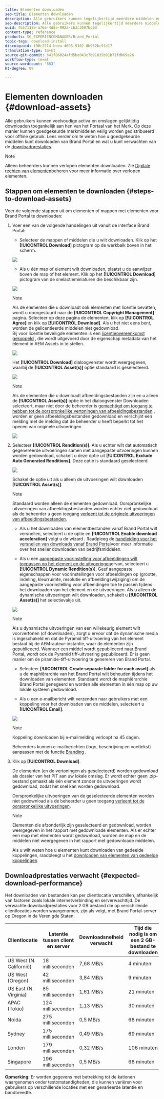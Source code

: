 ```yaml
---
title: Elementen downloaden
seo-title: Elementen downloaden
description: Alle gebruikers kunnen tegelijkertijd meerdere middelen en mappen downloaden die voor hen toegankelijk zijn. Op deze manier kunnen goedgekeurde merkmiddelen veilig worden gedistribueerd voor offline gebruik.
seo-description: Alle gebruikers kunnen tegelijkertijd meerdere middelen en mappen downloaden die voor hen toegankelijk zijn. Op deze manier kunnen goedgekeurde merkmiddelen veilig worden gedistribueerd voor offline gebruik.
uuid: 4b57118e-a76e-4d8a-992a-cb3c3097bc03
content-type: reference
products: SG_EXPERIENCEMANAGER/Brand_Portal
topic-tags: download-install
discoiquuid: f90c2214-beea-4695-9102-8b952bc9fd17
translation-type: tm+mt
source-git-commit: b41f86824afd5be043c7b91035b01b71fdb69a26
workflow-type: tm+mt
source-wordcount: '853'
ht-degree: 0%

---
```



# Elementen downloaden {#download-assets}

Alle gebruikers kunnen veelvoudige activa en omslagen gelijktijdig downloaden toegankelijk aan hen van het Portaal van het Merk. Op deze manier kunnen goedgekeurde merkmiddelen veilig worden gedistribueerd voor offline gebruik. Lees verder om te weten hoe u goedgekeurde middelen kunt downloaden van Brand Portal en wat u kunt verwachten van de [downloadprestaties](../using/brand-portal-download-users.md#main-pars-header).

>[!NOTE]
>
>Alleen beheerders kunnen verlopen elementen downloaden. Zie [Digitale rechten van elementen](../using/manage-digital-rights-of-assets.md)beheren voor meer informatie over verlopen elementen.

## Stappen om elementen te downloaden {#steps-to-download-assets}

Voer de volgende stappen uit om elementen of mappen met elementen voor Brand Portal te downloaden:

1. Voer een van de volgende handelingen uit vanuit de interface Brand Portal:

   * Selecteer de mappen of middelen die u wilt downloaden. Klik op het **[!UICONTROL Download]** pictogram op de werkbalk boven in het scherm.

   ![](assets/downloadassets-1.png)

   * Als u één map of element wilt downloaden, plaatst u de aanwijzer boven de map of het element. Klik op het **[!UICONTROL Download]** pictogram van de snelactieminiaturen die beschikbaar zijn.

   ![](assets/downloadsingleasset-1.png)

   >[!NOTE]
   >
   >Als de elementen die u downloadt ook elementen met licentie bevatten, wordt u doorgestuurd naar de **[!UICONTROL Copyright Management]** pagina. Selecteer op deze pagina de elementen, klik op **[!UICONTROL Agree]** en klik op **[!UICONTROL Download]**. Als u het niet eens bent, worden de gelicentieerde middelen niet gedownload.\
   >Bij voor licentie beveiligde elementen is een [licentieovereenkomst gekoppeld](https://helpx.adobe.com/experience-manager/6-5/assets/using/drm.html#DigitalRightsManagementinAssets) , die wordt uitgevoerd door de eigenschap [](https://helpx.adobe.com/experience-manager/6-5/assets/using/drm.html#DigitalRightsManagementinAssets) metadata van het element in AEM Assets in te stellen.

   ![](assets/licensed-asset-download-1.png)

   Het **[!UICONTROL Download]** dialoogvenster wordt weergegeven, waarbij de **[!UICONTROL Asset(s)]** optie standaard is geselecteerd.

   ![](assets/donload-assets-dialog-1.png)

   >[!NOTE]
   >
   >Als de elementen die u downloadt afbeeldingsbestanden zijn en u alleen de **[!UICONTROL Asset(s)]** optie in het dialoogvenster Downloaden selecteert, maar niet door de beheerder is [gemachtigd om toegang te hebben tot de oorspronkelijke vertoningen van afbeeldingsbestanden](../using/brand-portal-adding-users.md#main-pars-procedure-202029708) , worden er geen afbeeldingsbestanden gedownload en verschijnt een melding met de melding dat de beheerder u heeft beperkt tot het openen van originele uitvoeringen.

   ![](assets/restrictaccess-note.png)

1. Selecteer **[!UICONTROL Rendition(s)]**. Als u echter wilt dat automatisch gegenereerde uitvoeringen samen met aangepaste uitvoeringen kunnen worden gedownload, schakelt u deze optie uit **[!UICONTROL Exclude Auto Generated Renditions]**. Deze optie is standaard geselecteerd.

   ![](assets/exclude-auto-renditions.png)

   Schakel de optie uit als u alleen de uitvoeringen wilt downloaden **[!UICONTROL Asset(s)]**.

   >[!NOTE]
   >
   >Standaard worden alleen de elementen gedownload. Oorspronkelijke uitvoeringen van afbeeldingsbestanden worden echter niet gedownload als de beheerder u geen toegang [verleent tot de originele uitvoeringen van afbeeldingsbestanden](../using/brand-portal-adding-users.md#main-pars-procedure-202029708).

   * Als u het downloaden van elementbestanden vanaf Brand Portal wilt versnellen, selecteert u de optie en **[!UICONTROL Enable download acceleration]** volgt u de wizard [](../using/accelerated-download.md#main-pars-header-405749062). Raadpleeg de [handleiding voor het versnellen van downloads vanaf Brand Portal](../using/accelerated-download.md)voor meer informatie over het sneller downloaden van bedrijfsmiddelen.

   * Als u een [aangepaste voorinstelling voor afbeeldingen wilt toepassen op het element en de uitvoeringen](../using/brand-portal-image-presets.md#applyimagepresetswhendownloadingimages)ervan, selecteert u **[!UICONTROL Dynamic Rendition(s)]**. Geef aangepaste eigenschappen voor voorinstellingen voor afbeeldingen op (grootte, indeling, kleurruimte, resolutie en afbeeldingswijziging) om de aangepaste voorinstelling voor afbeeldingen toe te passen tijdens het downloaden van het element en de uitvoeringen. Als u alleen de dynamische uitvoeringen wilt downloaden, schakelt u **[!UICONTROL Asset(s)]** het selectievakje uit.

   ![](assets/dynamic-renditions.png)

   >[!NOTE]
   >
   >Als u dynamische uitvoeringen van een willekeurig element wilt voorvertonen (of downloaden), zorgt u ervoor dat de dynamische media is ingeschakeld en dat de Pyramid tiff-uitvoering van het element bestaat bij de AEM-auteur-instantie, waar de elementen zijn gepubliceerd. Wanneer een middel wordt gepubliceerd naar Brand Portal, wordt ook de Pyramid tiff-uitvoering gepubliceerd. Er is geen manier om de piramide-tiff-uitvoering te genereren van Brand Portal.

   * Selecteer **[!UICONTROL Create separate folder for each asset]** als u de maphiërarchie van het Brand Portal wilt behouden tijdens het downloaden van elementen. Standaard wordt de maphiërarchie Brand Portal genegeerd en worden alle elementen in één map op uw lokale systeem gedownload.

   * Als u een e-mailbericht wilt verzenden naar gebruikers met een koppeling voor het downloaden van de middelen, selecteert u **[!UICONTROL Email]**.

   ![](assets/download-link.png)

   >[!NOTE]
   >
   >Koppeling downloaden bij e-mailmelding verloopt na 45 dagen.
   >
   >Beheerders kunnen e-mailberichten (logo, beschrijving en voettekst) aanpassen met de functie [Branding](../using/brand-portal-branding.md) .

1. Klik op **[!UICONTROL Download]**.

   De elementen (en de vertoningen als geselecteerd) worden gedownload als dossier van het PIT aan uw lokale omslag. Er wordt echter geen .zip-bestand gemaakt als één element zonder de uitvoeringen wordt gedownload, zodat het snel kan worden gedownload.

   Oorspronkelijke uitvoeringen van de geselecteerde elementen worden niet gedownload als de beheerder u geen toegang [verleent tot de oorspronkelijke uitvoeringen](../using/brand-portal-adding-users.md#main-pars-procedure-202029708).

   >[!NOTE]
   >
   >Elementen die afzonderlijk zijn geselecteerd en gedownload, worden weergegeven in het rapport met gedownloade elementen. Als er echter een map met elementen wordt gedownload, worden de map en de middelen niet weergegeven in het rapport met gedownloade middelen.

   Als u wilt weten hoe u elementen kunt downloaden van gedeelde koppelingen, raadpleegt u het [downloaden van elementen van gedeelde koppelingen](../using/brand-portal-link-share.md#main-pars-header-1703469193).

## Downloadprestaties verwacht {#expected-download-performance}

Het downloaden van bestanden kan per clientlocatie verschillen, afhankelijk van factoren zoals lokale internetverbinding en serverwachttijd. De verwachte downloadprestaties voor 2 GB bestand die op verschillende clientlocaties worden waargenomen, zijn als volgt, met Brand Portal-server op Oregon in de Verenigde Staten:

| Clientlocatie | Latentie tussen client en server | Downloadsnelheid verwacht | Tijd die nodig is om een 2 GB-bestand te downloaden |
|-------------------------|-----------------------------------|-------------------------|------------------------------------|
| US West (N. Californië) | 18 milliseconden | 7,68 MB/s | 4 minuten |
| US West (Oregon) | 42 milliseconden | 3,84 MB/s | 9 minuten |
| US East (N. Virginia) | 85 milliseconden | 1,61 MB/s | 21 minuten |
| APAC (Tokio) | 124 milliseconden | 1,13 MB/s | 30 minuten |
| Noida | 275 milliseconden | 0,5 MB/s | 68 minuten |
| Sydney | 175 milliseconden | 0,49 MB/s | 69 minuten |
| Londen | 179 milliseconden | 0,32 MB/s | 106 minuten |
| Singapore | 196 milliseconden | 0,5 MB/s | 68 minuten |

**Opmerking**: Er worden gegevens met betrekking tot de kationen waargenomen onder testomstandigheden, die kunnen variëren voor gebruikers op verschillende locaties met een gevarieerde latentie en bandbreedte.
